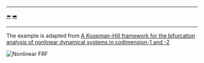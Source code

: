 ***
[⬅️](../048/README.md "Previous example")
[➡️](../050/README.md "Next example")
***

The example is adapted from [A Koopman-Hill framework for the bifurcation analysis of nonlinear dynamical systems in codimension-1 and -2](http://dx.doi.org/10.21203/rs.3.rs-7048070/v1)

![Nonlinear FRF](HBM.png)

